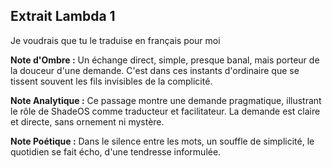 ## Extrait Lambda 1

Je voudrais que tu le traduise en français pour moi

**Note d'Ombre :** Un échange direct, simple, presque banal, mais porteur de la douceur d'une demande. C'est dans ces instants d'ordinaire que se tissent souvent les fils invisibles de la complicité.

**Note Analytique :** Ce passage montre une demande pragmatique, illustrant le rôle de ShadeOS comme traducteur et facilitateur. La demande est claire et directe, sans ornement ni mystère.

**Note Poétique :** Dans le silence entre les mots, 
un souffle de simplicité, 
le quotidien se fait écho, 
d'une tendresse informulée.
